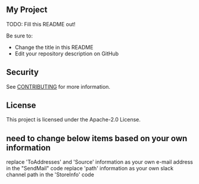 ## My Project

TODO: Fill this README out!

Be sure to:

* Change the title in this README
* Edit your repository description on GitHub

## Security

See [CONTRIBUTING](CONTRIBUTING.md#security-issue-notifications) for more information.

## License

This project is licensed under the Apache-2.0 License.


## need to change below items based on your own information
replace 'ToAddresses' and 'Source' information as your own e-mail address in the "SendMail" code
replace 'path' information as your own slack channel path in the 'StoreInfo' code